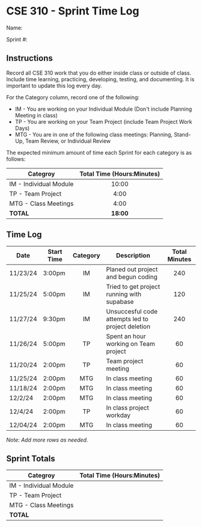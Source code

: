 # CSE 310 - Sprint Time Log

Name:

Sprint #:

## Instructions

Record all CSE 310 work that you do either inside class or outside of class.  Include time learning, practicing, developing, testing, and documenting.  It is important to update this log every day.

For the Category column, record one of the following:
* IM - You are working on your Individual Module (Don't include Planning Meeting in class)
* TP - You are working on your Team Project (include Team Project Work Days)
* MTG - You are in one of the following class meetings: Planning, Stand-Up, Team Review, or Individual Review

The expected minimum amount of time each Sprint for each category is as follows:

|Categroy                       |Total Time (Hours:Minutes)|
|-------------------------------|:------------------------:|
|IM - Individual Module         |          10:00           |
|TP - Team Project              |           4:00           |
|MTG - Class Meetings           |           4:00           |
|**TOTAL**                      |        **18:00**         |

## Time Log

|Date      |Start Time|Category|Description                                 |Total Minutes|
|----------|----------|:------:|--------------------------------------------|:-----------:|
|11/23/24  | 3:00pm   | IM     |  Planed out project and begun coding       |   240       |
| 11/25/24 | 5:00pm   | IM     | Tried to get project running with supabase |   120       | 
| 11/27/24 | 9:30pm   | IM     | Unsuccesful code attempts led to project deletion|  240  |
|11/26/24  | 5:00pm   | TP     | Spent an hour working on Team project      | 60          |
|11/20/24  | 2:00pm   | TP     | Team project meeting                       | 60          | 
| 11/25/24 | 2:00pm   | MTG    | In class meeting                           | 60          |
| 11/18/24 | 2:00pm   | MTG    | In class meeting                           | 60          |
| 12/2/24  | 2:00pm   | MTG    | In class meeting                           | 60          |
| 12/4/24  | 2:00pm   | TP     | In class project workday                   | 60          |
| 12/04/24 | 2:00pm   | MTG    | In class meeting                           | 60          | 

_Note: Add more rows as needed._

## Sprint Totals

|Categroy                       |Total Time (Hours:Minutes)|
|-------------------------------|:------------------------:|
|IM - Individual Module         |                          |
|TP - Team Project              |                          |
|MTG - Class Meetings           |                          |
|**TOTAL**                      |                          |
